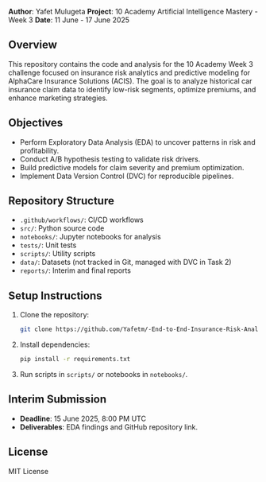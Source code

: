  
**Author**: Yafet Mulugeta 
**Project**: 10 Academy Artificial Intelligence Mastery - Week 3 
**Date**: 11 June - 17 June 2025 
 
## Overview 
This repository contains the code and analysis for the 10 Academy Week 3 challenge focused on insurance risk analytics and predictive modeling for AlphaCare Insurance Solutions (ACIS). The goal is to analyze historical car insurance claim data to identify low-risk segments, optimize premiums, and enhance marketing strategies. 
 
## Objectives 
- Perform Exploratory Data Analysis (EDA) to uncover patterns in risk and profitability. 
- Conduct A/B hypothesis testing to validate risk drivers. 
- Build predictive models for claim severity and premium optimization. 
- Implement Data Version Control (DVC) for reproducible pipelines. 
 
## Repository Structure 
- `.github/workflows/`: CI/CD workflows 
- `src/`: Python source code 
- `notebooks/`: Jupyter notebooks for analysis 
- `tests/`: Unit tests 
- `scripts/`: Utility scripts 
- `data/`: Datasets (not tracked in Git, managed with DVC in Task 2) 
- `reports/`: Interim and final reports 
 
## Setup Instructions 
1. Clone the repository: 
   ```bash 
   git clone https://github.com/Yafetm/-End-to-End-Insurance-Risk-Analytics-Predictive-Modeling.git 
   ``` 
2. Install dependencies: 
   ```bash 
   pip install -r requirements.txt 
   ``` 
3. Run scripts in `scripts/` or notebooks in `notebooks/`. 
 
## Interim Submission 
- **Deadline**: 15 June 2025, 8:00 PM UTC 
- **Deliverables**: EDA findings and GitHub repository link. 
 
## License 
MIT License 
